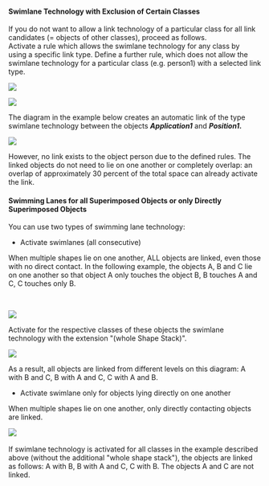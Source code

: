 #### Swimlane Technology with Exclusion of Certain Classes

If you do not want to allow a link technology of a particular class for
all link candidates (= objects of other classes), proceed as follows.   
Activate a rule which allows the swimlane technology for any class by
using a specific link type. Define a further rule, which does not allow
the swimlane technology for a particular class (e.g. person1) with a
selected link type.

![](//images.ctfassets.net/utx1h0gfm1om/6ZRgmsKkWQaKoMIiK8uKkm/f1d80c91dcf0c6e28064b383188fa27c/328878.png)

![](//images.ctfassets.net/utx1h0gfm1om/43G2iOsVRSCmYwo00YqS8I/288f12cb00b564024420dc21c804b435/328880.png)

The diagram in the example below creates an automatic link of the type
swimlane technology between the objects ***Application1*** and
***Position1.***

![](//images.ctfassets.net/utx1h0gfm1om/16Ms3GKJMEo8GueGcWQEgw/0eb39ab7c081932bda25b7fbc4a5b621/328882.png)

However, no link exists to the object person due to the defined rules.
The linked objects do not need to lie on one another or completely
overlap: an overlap of approximately 30 percent of the total space can
already activate the link.

#### Swimming Lanes for all Superimposed Objects or only Directly Superimposed Objects

You can use two types of swimming lane technology: 

-   Activate swimlanes (all consecutive) 

When multiple shapes lie on one another, ALL objects are linked, even
those with no direct contact. In the following example, the objects A, B
and C lie on one another so that object A only touches the object B, B
touches A and C, C touches only B.

 

![](//images.ctfassets.net/utx1h0gfm1om/1OcNpmgt3m4WaqywAWyikW/975c0807921de6dd9ccb66c68dde8787/329298.png)

Activate for the respective classes of these objects the swimlane
technology with the extension "(whole Shape Stack)". 

![](//images.ctfassets.net/utx1h0gfm1om/3nQRaAXD6g8o4iWiIke8I8/48daed1c5ec46554a4bd10fb6c7acf67/329300.png)

As a result, all objects are linked from different levels on this
diagram: A with B and C, B with A and C, C with A and B. 

-   Activate swimlane only for objects lying directly on one another

When multiple shapes lie on one another, only directly contacting
objects are linked.

![](//images.ctfassets.net/utx1h0gfm1om/2780SNk5GEMCUE6oeCq8aU/06c90d7a396d5417f4a119a1de413154/329296.png) 

  
If swimlane technology is activated for all classes in the example
described above (without the additional "whole shape stack"), the
objects are linked as follows: A with B, B with A and C, C with B. The
objects A and C are not linked.
